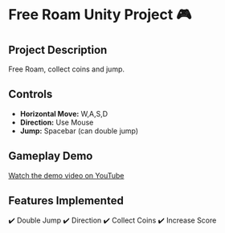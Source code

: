 # Free Roam Unity Project 🎮

## Project Description

Free Roam, collect coins and jump.

## Controls

- **Horizontal Move:** W,A,S,D
- **Direction:** Use Mouse
- **Jump:** Spacebar (can double jump)

## Gameplay Demo

[Watch the demo video on YouTube](https://youtu.be/nI8bRG0y14Q)

## Features Implemented

✔️ Double Jump
✔️ Direction
✔️ Collect Coins
✔️ Increase Score
